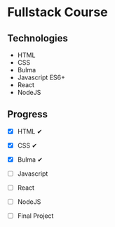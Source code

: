 # Fullstack Course

## Technologies 
- HTML
- CSS
- Bulma
- Javascript ES6+
- React 
- NodeJS

## Progress

- [x] HTML ✔
- [x] CSS ✔
- [x] Bulma ✔
- [ ] Javascript
- [ ] React
- [ ] NodeJS
- [ ] Final Project


    